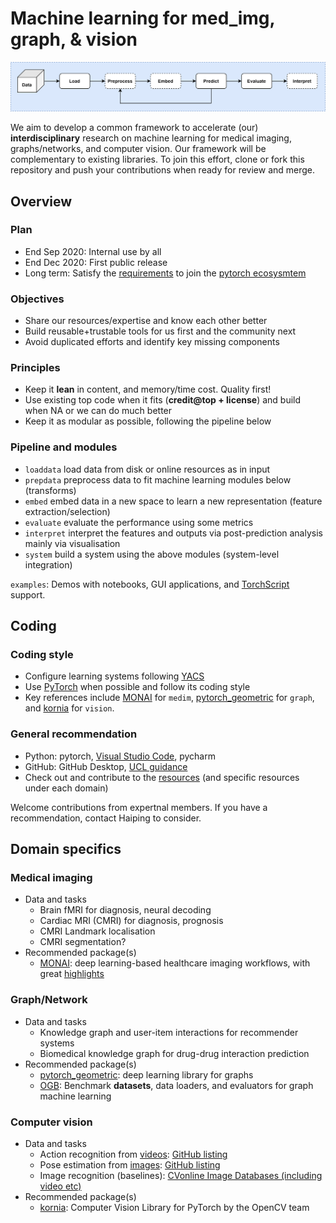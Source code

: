 # Machine learning for med_img, graph, & vision

<img src="docs/pykaleWorkflow.png"
     alt="Machine learning workflow"
     style="float: center;" />

We aim to develop a common framework to accelerate (our) **interdisciplinary** research on machine learning for medical imaging, graphs/networks, and computer vision. Our framework will be complementary to existing libraries. To join this effort, clone or fork this repository and push your contributions when ready for review and merge.

## Overview

### Plan

* End Sep 2020: Internal use by all
* End Dec 2020: First public release
* Long term: Satisfy the [requirements](https://pytorch.org/ecosystem/join) to join the [pytorch ecosysmtem](https://pytorch.org/ecosystem/)

### Objectives

* Share our resources/expertise and know each other better
* Build reusable+trustable tools for us first and the community next
* Avoid duplicated efforts and identify key missing components

### Principles

* Keep it **lean** in content, and memory/time cost. Quality first!
* Use existing top code when it fits (**credit@top + license**) and build when NA or we can do much better
* Keep it as modular as possible, following the pipeline below   

### Pipeline and modules

* `loaddata` load data from disk or online resources as in input
* `prepdata` preprocess data to fit machine learning modules below (transforms)
* `embed` embed data in a new space to learn a new representation (feature extraction/selection)
* `evaluate` evaluate the performance using some metrics
* `interpret` interpret the features and outputs via post-prediction analysis mainly via visualisation
* `system` build a system using the above modules (system-level integration)

`examples`: Demos with notebooks, GUI applications, and [TorchScript](https://pytorch.org/docs/stable/jit.html) support.

## Coding

### Coding style

* Configure learning systems following [YACS](https://github.com/rbgirshick/yacs)
* Use [PyTorch](https://pytorch.org/tutorials/) when possible and follow its coding style
* Key references include [MONAI](https://github.com/Project-MONAI/MONAI) for `medim`, [pytorch_geometric](https://github.com/rusty1s/pytorch_geometric) for `graph`, and [kornia](https://github.com/kornia/kornia) for `vision`.

### General recommendation

* Python: pytorch, [Visual Studio Code](https://code.visualstudio.com/download), pycharm
* GitHub: GitHub Desktop, [UCL guidance](https://www.ucl.ac.uk/isd/services/research-it/research-software-development-tools/support-for-ucl-researchers-to-use-github)
* Check out and contribute to the [resources](Resources.md) (and specific resources under each domain)

Welcome contributions from expertnal members. If you have a recommendation, contact Haiping to consider.

## Domain specifics

### Medical imaging

* Data and tasks
  * Brain fMRI for diagnosis, neural decoding
  * Cardiac MRI (CMRI) for diagnosis, prognosis
  * CMRI Landmark localisation
  * CMRI segmentation?
* Recommended package(s)
  * [MONAI](https://github.com/Project-MONAI/MONAI): deep learning-based healthcare imaging workflows, with great [highlights](https://docs.monai.io/en/latest/highlights.html)

### Graph/Network 

* Data and tasks
  * Knowledge graph and user-item interactions for recommender systems
  * Biomedical knowledge graph for drug-drug interaction prediction
* Recommended package(s)
  * [pytorch_geometric](https://github.com/rusty1s/pytorch_geometric): deep learning library for graphs
  * [OGB](https://github.com/snap-stanford/ogb): Benchmark **datasets**, data loaders, and evaluators for graph machine learning

### Computer vision

* Data and tasks
  * Action recognition from [videos](https://www.di.ens.fr/~miech/datasetviz/): [GitHub listing](https://github.com/jinwchoi/awesome-action-recognition)
  * Pose estimation from [images](https://www.simonwenkel.com/2018/12/09/Datasets-for-human-pose-estimation.html): [GitHub listing](https://github.com/cbsudux/awesome-human-pose-estimation#datasets)
  * Image recognition (baselines): [CVonline Image Databases (including video etc)](http://homepages.inf.ed.ac.uk/rbf/CVonline/Imagedbase.htm)
* Recommended package(s)
  * [kornia](https://github.com/kornia/kornia): Computer Vision Library for PyTorch by the OpenCV team
